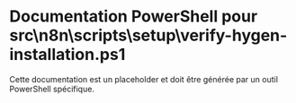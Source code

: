 # Documentation PowerShell pour src\n8n\scripts\setup\verify-hygen-installation.ps1

Cette documentation est un placeholder et doit être générée par un outil PowerShell spécifique.
